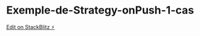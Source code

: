 # Exemple-de-Strategy-onPush-1-cas

[Edit on StackBlitz ⚡️](https://stackblitz.com/edit/github-ejqm8o)
